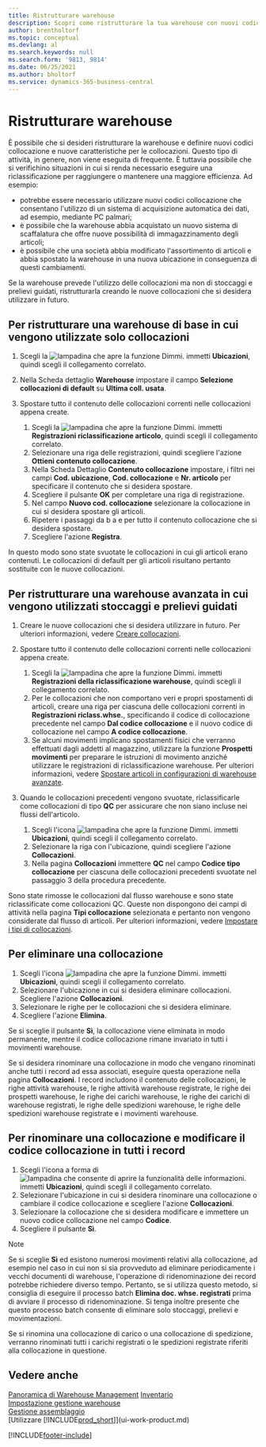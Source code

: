 ```yaml
---
title: Ristrutturare warehouse
description: Scopri come ristrutturare la tua warehouse con nuovi codici collocazione e nuove caratteristiche collocazione per raggiungere o mantenere una maggiore efficienza.
author: brentholtorf
ms.topic: conceptual
ms.devlang: al
ms.search.keywords: null
ms.search.form: '9813, 9814'
ms.date: 06/25/2021
ms.author: bholtorf
ms.service: dynamics-365-business-central
---
```

# <a name="restructure-warehouses"></a>Ristrutturare warehouse
È possibile che si desideri ristrutturare la warehouse e definire nuovi codici collocazione e nuove caratteristiche per le collocazioni. Questo tipo di attività, in genere, non viene eseguita di frequente. È tuttavia possibile che si verifichino situazioni in cui si renda necessario eseguire una riclassificazione per raggiungere o mantenere una maggiore efficienza. Ad esempio:  

- potrebbe essere necessario utilizzare nuovi codici collocazione che consentano l'utilizzo di un sistema di acquisizione automatica dei dati, ad esempio, mediante PC palmari;  
- è possibile che la warehouse abbia acquistato un nuovo sistema di scaffalatura che offre nuove possibilità di immagazzinamento degli articoli;  
- è possibile che una società abbia modificato l'assortimento di articoli e abbia spostato la warehouse in una nuova ubicazione in conseguenza di questi cambiamenti.  

Se la warehouse prevede l'utilizzo delle collocazioni ma non di stoccaggi e prelievi guidati, ristrutturarla creando le nuove collocazioni che si desidera utilizzare in futuro.  

## <a name="to-restructure-a-basic-warehouse-that-uses-bins-only"></a>Per ristrutturare una warehouse di base in cui vengono utilizzate solo collocazioni
1.  Scegli la ![lampadina che apre la funzione Dimmi.](media/ui-search/search_small.png "Informazioni sull'operazione che si desidera eseguire") immetti **Ubicazioni**, quindi scegli il collegamento correlato.  
2.  Nella Scheda dettaglio **Warehouse** impostare il campo **Selezione collocazioni di default** su **Ultima coll. usata**.  
3.  Spostare tutto il contenuto delle collocazioni correnti nelle collocazioni appena create.  

    1.  Scegli la ![lampadina che apre la funzione Dimmi.](media/ui-search/search_small.png "Informazioni sull'operazione che si desidera eseguire") immetti **Registrazioni riclassificazione articolo**, quindi scegli il collegamento correlato.  
    2.  Selezionare una riga delle registrazioni, quindi scegliere l'azione **Ottieni contenuto collocazione**.  
    3.  Nella Scheda Dettaglio **Contenuto collocazione** impostare, i filtri nei campi **Cod. ubicazione**, **Cod. collocazione** e **Nr. articolo** per specificare il contenuto che si desidera spostare.  
    4.  Scegliere il pulsante **OK** per completare una riga di registrazione.  
    5.  Nel campo **Nuovo cod. collocazione** selezionare la collocazione in cui si desidera spostare gli articoli.  
    6.  Ripetere i passaggi da b a e per tutto il contenuto collocazione che si desidera spostare.  
    7.  Scegliere l'azione **Registra**.  

In questo modo sono state svuotate le collocazioni in cui gli articoli erano contenuti. Le collocazioni di default per gli articoli risultano pertanto sostituite con le nuove collocazioni.  

## <a name="to-restructure-an-advanced-warehouse-that-uses-directed-put-away-and-pick"></a>Per ristrutturare una warehouse avanzata in cui vengono utilizzati stoccaggi e prelievi guidati

1.  Creare le nuove collocazioni che si desidera utilizzare in futuro. Per ulteriori informazioni, vedere [Creare collocazioni](warehouse-how-to-create-individual-bins.md).  
2.  Spostare tutto il contenuto delle collocazioni correnti nelle collocazioni appena create.  

    1.  Scegli la ![lampadina che apre la funzione Dimmi.](media/ui-search/search_small.png "Informazioni sull'operazione che si desidera eseguire") immetti **Registrazioni della riclassificazione warehouse**, quindi scegli il collegamento correlato.  
    2.  Per le collocazioni che non comportano veri e propri spostamenti di articoli, creare una riga per ciascuna delle collocazioni correnti in **Registrazioni riclass.whse.**, specificando il codice di collocazione precedente nel campo **Dal codice collocazione** e il nuovo codice di collocazione nel campo **A codice collocazione**.  
    3.  Se alcuni movimenti implicano spostamenti fisici che verranno effettuati dagli addetti al magazzino, utilizzare la funzione **Prospetti movimenti** per preparare le istruzioni di movimento anziché utilizzare le registrazioni di riclassificazione warehouse. Per ulteriori informazioni, vedere [Spostare articoli in configurazioni di warehouse avanzate](warehouse-how-to-move-items-in-advanced-warehousing.md).  

3.  Quando le collocazioni precedenti vengono svuotate, riclassificarle come collocazioni di tipo **QC** per assicurare che non siano incluse nei flussi dell'articolo.  

    1.  Scegli l'icona ![lampadina che apre la funzione Dimmi.](media/ui-search/search_small.png "Informazioni sull'operazione che si desidera eseguire") immetti **Ubicazioni**, quindi scegli il collegamento correlato.  
    2.  Selezionare la riga con l'ubicazione, quindi scegliere l'azione **Collocazioni**.  
    3.  Nella pagina **Collocazioni** immettere **QC** nel campo **Codice tipo collocazione** per ciascuna delle collocazioni precedenti svuotate nel passaggio 3 della procedura precedente.  

Sono state rimosse le collocazioni dal flusso warehouse e sono state riclassificate come collocazioni QC. Queste non dispongono dei campi di attività nella pagina **Tipi collocazione** selezionata e pertanto non vengono considerate dal flusso di articoli. Per ulteriori informazioni, vedere [Impostare i tipi di collocazioni](warehouse-how-to-set-up-bin-types.md).  

## <a name="to-delete-a-bin"></a>Per eliminare una collocazione

1.  Scegli l'icona ![lampadina che apre la funzione Dimmi.](media/ui-search/search_small.png "Informazioni sull'operazione che si desidera eseguire") immetti **Ubicazioni**, quindi scegli il collegamento correlato.  
2.  Selezionare l'ubicazione in cui si desidera eliminare collocazioni. Scegliere l'azione **Collocazioni**.  
3.  Selezionare le righe per le collocazioni che si desidera eliminare.  
4.  Scegliere l'azione **Elimina**.  

Se si sceglie il pulsante **Sì**, la collocazione viene eliminata in modo permanente, mentre il codice collocazione rimane invariato in tutti i movimenti warehouse.  

Se si desidera rinominare una collocazione in modo che vengano rinominati anche tutti i record ad essa associati, eseguire questa operazione nella pagina **Collocazioni**. I record includono il contenuto delle collocazioni, le righe attività warehouse, le righe attività warehouse registrate, le righe dei prospetti warehouse, le righe dei carichi warehouse, le righe dei carichi di warehouse registrati, le righe delle spedizioni warehouse, le righe delle spedizioni warehouse registrate e i movimenti warehouse.  

## <a name="to-rename-a-bin-and-change-the-bin-code-in-all-records"></a>Per rinominare una collocazione e modificare il codice collocazione in tutti i record

1.  Scegli l'icona a forma di ![lampadina che consente di aprire la funzionalità delle informazioni.](media/ui-search/search_small.png "Informazioni sull'operazione che si desidera eseguire") immetti **Ubicazioni**, quindi scegli il collegamento correlato.  
2.  Selezionare l'ubicazione in cui si desidera rinominare una collocazione o cambiare il codice collocazione e scegliere l'azione **Collocazioni**.  
3.  Selezionare la collocazione che si desidera modificare e immettere un nuovo codice collocazione nel campo **Codice**.  
4.  Scegliere il pulsante **Sì**.  

> [!NOTE]  
>  Se si sceglie **Sì** ed esistono numerosi movimenti relativi alla collocazione, ad esempio nel caso in cui non si sia provveduto ad eliminare periodicamente i vecchi documenti di warehouse, l'operazione di ridenominazione dei record potrebbe richiedere diverso tempo. Pertanto, se si utilizza questo metodo, si consiglia di eseguire il processo batch **Elimina doc. whse. registrati** prima di avviare il processo di ridenominazione. Si tenga inoltre presente che questo processo batch consente di eliminare solo stoccaggi, prelievi e movimentazioni.  
>   
>  Se si rinomina una collocazione di carico o una collocazione di spedizione, verranno rinominati tutti i carichi registrati o le spedizioni registrate riferiti alla collocazione in questione.  

## <a name="see-also"></a>Vedere anche
[Panoramica di Warehouse Management](design-details-warehouse-management.md)
[Inventario](inventory-manage-inventory.md)  
[Impostazione gestione warehouse](warehouse-setup-warehouse.md)     
[Gestione assemblaggio](assembly-assemble-items.md)    
[Utilizzare [!INCLUDE[prod_short](includes/prod_short.md)]](ui-work-product.md)


[!INCLUDE[footer-include](includes/footer-banner.md)]
